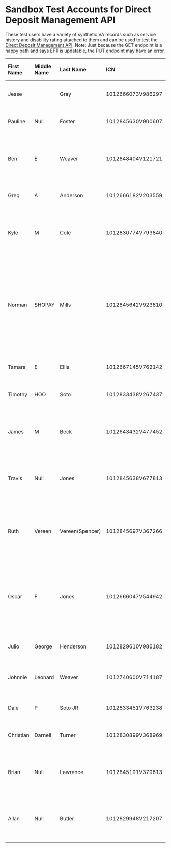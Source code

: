 # Sandbox Test Accounts for Direct Deposit Management API

These test users have a variety of synthetic VA records such as service history and disability rating attached to them and can be used to test the [Direct Deposit Management API](https://github.com/department-of-veterans-affairs/lighthouse-direct-deposit-management).
Note: Just because the GET endpoint is a happy path and says EFT is updatable, the PUT endpoint may have an error.

| First Name | Middle Name | Last Name       | ICN               | GET Endpoint Behavior                                                                                                                              | PUT Endpoint Behavior                                                                                                          |
|:-----------|:------------|:----------------|:------------------|:---------------------------------------------------------------------------------------------------------------------------------------------------|--------------------------------------------------------------------------------------------------------------------------------|
| Jesse      |             | Gray            | 1012666073V986297 | Happy Path - Can Update                                                                                                                            | Happy Path - Able to Update - 200 OK                                                                                           |
| Pauline    | Null        | Foster          | 1012845630V900607 | Happy Path - Can Update                                                                                                                            | Happy Path - Able to Update - 200 OK                                                                                           |
| Ben        | E           | Weaver          | 1012848404V121721 | 502 Error - "Failed to retrieve account information; error code 2-7-19."                                                                           | 502 Error - "Failed to retrieve account information; error code 2-7-19."                                                       |
| Greg       | A           | Anderson        | 1012666182V203559 | Happy Path - Can Update                                                                                                                            | Happy Path - Able to Update - 200 OK                                                                                           |
| Kyle       | M           | Cole            | 1012830774V793840 | Valid Response - But Cannot Update - paymentAddressIndicator is false.                                                                             | 400 Bad Request - "Updating bank information not allowed."                                                                     |
| Norman     | SHOPAY      | Mills           | 1012845642V923610 | Happy Path - Can Update                                                                                                                            | 400 Bad Request - "Update Failed: Potential address issue." - Failed because of address issue on backend system during update. |
| Tamara     | E           | Ellis           | 1012667145V762142 | Happy Path - Can Update                                                                                                                            | Happy Path - Able to Update - 200 OK                                                                                           |
| Timothy    | HOO         | Soto            | 1012833438V267437 | Happy Path - Can Update                                                                                                                            | Happy Path - Able to Update - 200 OK                                                                                           |
| James      | M           | Beck            | 1012643432V477452 | Valid Response - But Cannot Update - indentityIndicator, indexIndicator, mailingAddressExistIndicator, and noFiduciaryAssignedIndicator are false. | 400 Bad Request - "Updating bank information not allowed."                                                                     |
| Travis     | Null        | Jones           | 1012845638V677813 | Valid Response - But Cannot Update - noBdnPaymentsIndicator is false.                                                                              | 400 Bad Request - "Updating bank information not allowed."                                                                     |
| Ruth       | Vereen      | Vereen(Spencer) | 1012845697V367266 | Happy Path - Can Update                                                                                                                            | 400 Bad Request - "Update Failed: Routing number related to potential fraud"                                                   |
| Oscar      | F           | Jones           | 1012666047V544942 | Happy Path - Can Update                                                                                                                            | 400 Bad Request - "Update Failed: Flashes on record. Routing number related to potential fraud."                               |
| Julio      | George      | Henderson       | 1012829610V986182 | Happy Path - Can Update                                                                                                                            | Happy Path - Able to Update - 200 OK                                                                                           |
| Johnnie    | Leonard     | Weaver          | 1012740600V714187 | Happy Path - Can Update                                                                                                                            | 400 Bad Request - "Update Failed: GUIE50022"                                                                                   |
| Dale       | P           | Soto JR         | 1012833451V763238 | Happy Path - Can Update                                                                                                                            | Happy Path - Able to Update - 200 OK                                                                                           |
| Christian  | Darnell     | Turner          | 1012830899V368969 | Happy Path - Can Update                                                                                                                            | Happy Path - Able to Update - 200 OK                                                                                           |
| Brian      | Null        | Lawrence        | 1012845191V379613 | Happy Path - Can Update                                                                                                                            | 400 Bad Request - "Update Failed: Invalid Routing Number"                                                                      |
| Allan      | Null        | Butler          | 1012829948V217207 | Valid Response - But Cannot Update - noBdnPaymentsIndicator is false.                                                                              | 400 Bad Request - "Updating bank information not allowed."                                                                     |
